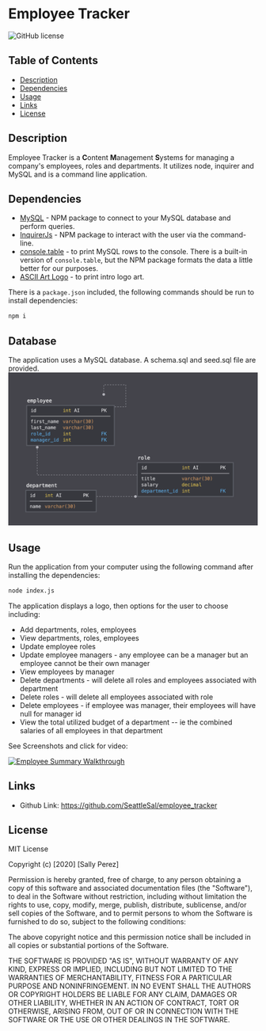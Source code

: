 # Employee Tracker
![GitHub license](https://img.shields.io/badge/license-MIT-blue.svg)

## Table of Contents
* [Description](#description)
* [Dependencies](#dependencies)
* [Usage](#usage)
* [Links](#links)
* [License](#license)

## Description
Employee Tracker is a **C**ontent **M**anagement **S**ystems for managing a company's employees, roles and departments. It utilizes node, inquirer and MySQL and is a command line application.

## Dependencies
* [MySQL](https://www.npmjs.com/package/mysql) - NPM package to connect to your MySQL database and perform queries.
* [InquirerJs](https://www.npmjs.com/package/inquirer/v/0.2.3) - NPM package to interact with the user via the command-line.
* [console.table](https://www.npmjs.com/package/console.table) - to print MySQL rows to the console. There is a built-in version of `console.table`, but the NPM package formats the data a little better for our purposes.
* [ASCII Art Logo](https://www.npmjs.com/package/asciiart-logo) - to print intro logo art.

There is a `package.json` included, the following commands should be run to install dependencies:

```bash
npm i
```

## Database
The application uses a MySQL database. A schema.sql and seed.sql file are provided. 
![Database Schema](assets/schema.png)

## Usage
Run the application from your computer using the following command after installing the dependencies:
```bash
node index.js
```

The application displays a logo, then options for the user to choose including:
  * Add departments, roles, employees
  * View departments, roles, employees
  * Update employee roles
  * Update employee managers - any employee can be a manager but an employee cannot be their own manager
  * View employees by manager
  * Delete departments - will delete all roles and employees associated with department
  * Delete roles - will delete all employees associated with role
  * Delete employees - if employee was manager, their employees will have null for manager id
  * View the total utilized budget of a department -- ie the combined salaries of all employees in that department

See Screenshots and click for video:

[![Employee Summary Walkthrough](./assets/video_gif.gif)](https://drive.google.com/file/d/1B3P_wJjEnPmHWFPjslLiUh6WFILuFzqU/view)

## Links
* Github Link: https://github.com/SeattleSal/employee_tracker

## License

MIT License

Copyright (c) [2020] [Sally Perez]

Permission is hereby granted, free of charge, to any person obtaining a copy
of this software and associated documentation files (the "Software"), to deal
in the Software without restriction, including without limitation the rights
to use, copy, modify, merge, publish, distribute, sublicense, and/or sell
copies of the Software, and to permit persons to whom the Software is
furnished to do so, subject to the following conditions:

The above copyright notice and this permission notice shall be included in all
copies or substantial portions of the Software.

THE SOFTWARE IS PROVIDED "AS IS", WITHOUT WARRANTY OF ANY KIND, EXPRESS OR
IMPLIED, INCLUDING BUT NOT LIMITED TO THE WARRANTIES OF MERCHANTABILITY,
FITNESS FOR A PARTICULAR PURPOSE AND NONINFRINGEMENT. IN NO EVENT SHALL THE
AUTHORS OR COPYRIGHT HOLDERS BE LIABLE FOR ANY CLAIM, DAMAGES OR OTHER
LIABILITY, WHETHER IN AN ACTION OF CONTRACT, TORT OR OTHERWISE, ARISING FROM,
OUT OF OR IN CONNECTION WITH THE SOFTWARE OR THE USE OR OTHER DEALINGS IN THE
SOFTWARE.